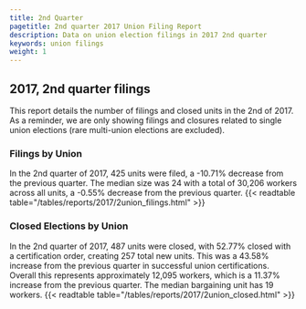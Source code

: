 ```yaml
---
title: 2nd Quarter 
pagetitle: 2nd quarter 2017 Union Filing Report
description: Data on union election filings in 2017 2nd quarter 
keywords: union filings
weight: 1
---
```


## 2017, 2nd quarter filings

This report details the number of filings and closed units in the 2nd of 2017. As a reminder, we are only showing filings and closures related to single union elections (rare multi-union elections are excluded).

### Filings by Union
In the 2nd quarter of 2017, 425 units were filed, a -10.71% decrease from the previous quarter. The median size was 24 with a total of 30,206 workers across all units, a -0.55% decrease from the previous quarter.
{{< readtable table="/tables/reports/2017/2union_filings.html" >}}

### Closed Elections by Union
In the 2nd quarter of 2017, 487 units were closed, with 52.77% closed with a certification order, creating 257 total new units. This was a 43.58% increase from the previous quarter in successful union certifications. Overall this represents approximately 12,095 workers, which is a 11.37% increase from the previous quarter. The median bargaining unit has 19 workers.
{{< readtable table="/tables/reports/2017/2union_closed.html" >}}
